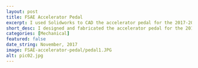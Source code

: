 ```yaml
---
layout: post
title: FSAE Accelerator Pedal
excerpt: I used Solidworks to CAD the accelerator pedal for the 2017-2018 Olin Electric Motorsports Racecar (FSAE). I later used ANSYS to perform FEA on the assembly before fabricating it.
short_desc: I designed and fabricated the accelerator pedal for the 2018-2019 Olin Electric Motorsports Racecar (FSAE)
categories: [Mechanical]
featured: false
date_string: November, 2017
image: FSAE-accelerator-pedal/pedal1.JPG
alt: pic02.jpg
---
```


